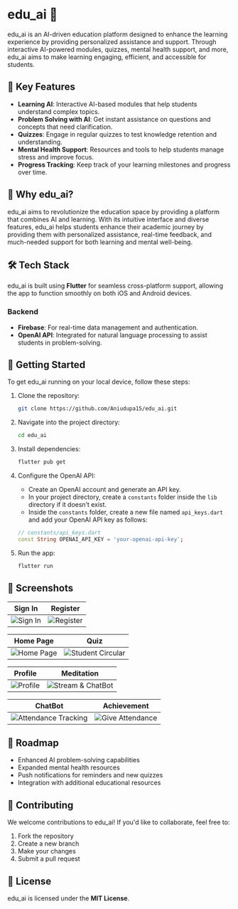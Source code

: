 # edu_ai 🌟

edu_ai is an AI-driven education platform designed to enhance the learning experience by providing personalized assistance and support. Through interactive AI-powered modules, quizzes, mental health support, and more, edu_ai aims to make learning engaging, efficient, and accessible for students.

## 🌟 Key Features

- **Learning AI**: Interactive AI-based modules that help students understand complex topics.
- **Problem Solving with AI**: Get instant assistance on questions and concepts that need clarification.
- **Quizzes**: Engage in regular quizzes to test knowledge retention and understanding.
- **Mental Health Support**: Resources and tools to help students manage stress and improve focus.
- **Progress Tracking**: Keep track of your learning milestones and progress over time.

## 🎯 Why edu_ai?

edu_ai aims to revolutionize the education space by providing a platform that combines AI and learning. With its intuitive interface and diverse features, edu_ai helps students enhance their academic journey by providing them with personalized assistance, real-time feedback, and much-needed support for both learning and mental well-being.

## 🛠️ Tech Stack

edu_ai is built using **Flutter** for seamless cross-platform support, allowing the app to function smoothly on both iOS and Android devices.

### Backend

- **Firebase**: For real-time data management and authentication.
- **OpenAI API**: Integrated for natural language processing to assist students in problem-solving.

## 🚀 Getting Started

To get edu_ai running on your local device, follow these steps:

1. Clone the repository:

    ```bash
    git clone https://github.com/Aniudupa15/edu_ai.git
    ```

2. Navigate into the project directory:

    ```bash
    cd edu_ai
    ```

3. Install dependencies:

    ```bash
    flutter pub get
    ```

4. Configure the OpenAI API:

    - Create an OpenAI account and generate an API key.
    - In your project directory, create a `constants` folder inside the `lib` directory if it doesn’t exist.
    - Inside the `constants` folder, create a new file named `api_keys.dart` and add your OpenAI API key as follows:

    ```dart
    // constants/api_keys.dart
    const String OPENAI_API_KEY = 'your-openai-api-key';
    ```

5. Run the app:

    ```bash
    flutter run
    ```

## 📱 Screenshots

| Sign In                                   | Register                                     |
|-------------------------------------------|----------------------------------------------|
| ![Sign In](assets/screenshots/SignIn.jpg) | ![Register](assets/screenshots/Register.jpg) |

| Home Page                                     | Quiz                                             |
|-----------------------------------------------|--------------------------------------------------|
| ![Home Page](assets/screenshots/HomePage.jpg) | ![Student Circular](assets/screenshots/Quiz.jpg) |

| Profile                                    |Meditation                                              |
|--------------------------------------------|--------------------------------------------------------|
| ![Profile](assets/screenshots/Profile.jpg) | ![Stream & ChatBot](assets/screenshots/Meditation.jpg) |

| ChatBot                                                | Achievement                                            |
|--------------------------------------------------------|--------------------------------------------------------|
| ![Attendance Tracking](assets/screenshots/ChatBot.jpg) | ![Give Attendance](assets/screenshots/Achievement.jpg) |

## 📝 Roadmap

- Enhanced AI problem-solving capabilities
- Expanded mental health resources
- Push notifications for reminders and new quizzes
- Integration with additional educational resources

## 👥 Contributing

We welcome contributions to edu_ai! If you'd like to collaborate, feel free to:

1. Fork the repository
2. Create a new branch
3. Make your changes
4. Submit a pull request

## 📄 License

edu_ai is licensed under the **MIT License**.

